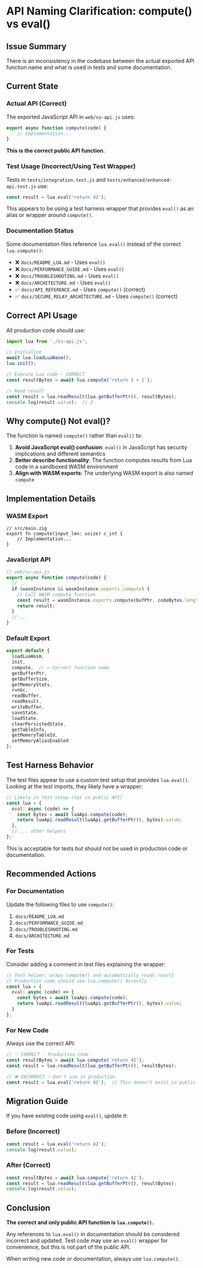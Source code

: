 # API Naming Clarification: compute() vs eval()

## Issue Summary

There is an inconsistency in the codebase between the actual exported API function name and what is used in tests and some documentation.

## Current State

### Actual API (Correct)

The exported JavaScript API in `web/cu-api.js` uses:

```javascript
export async function compute(code) {
    // Implementation...
}
```

**This is the correct public API function.**

### Test Usage (Incorrect/Using Test Wrapper)

Tests in `tests/integration.test.js` and `tests/enhanced/enhanced-api.test.js` use:

```javascript
const result = lua.eval('return 42');
```

This appears to be using a test harness wrapper that provides `eval()` as an alias or wrapper around `compute()`.

### Documentation Status

Some documentation files reference `lua.eval()` instead of the correct `lua.compute()`:

- ❌ `docs/README_LUA.md` - Uses `eval()`
- ❌ `docs/PERFORMANCE_GUIDE.md` - Uses `eval()`
- ❌ `docs/TROUBLESHOOTING.md` - Uses `eval()`
- ❌ `docs/ARCHITECTURE.md` - Uses `eval()`
- ✅ `docs/API_REFERENCE.md` - Uses `compute()` (correct)
- ✅ `docs/SECURE_RELAY_ARCHITECTURE.md` - Uses `compute()` (correct)

## Correct API Usage

All production code should use:

```javascript
import lua from './cu-api.js';

// Initialize
await lua.loadLuaWasm();
lua.init();

// Execute Lua code - CORRECT
const resultBytes = await lua.compute('return 1 + 1');

// Read result
const result = lua.readResult(lua.getBufferPtr(), resultBytes);
console.log(result.value);  // 2
```

## Why compute() Not eval()?

The function is named `compute()` rather than `eval()` to:

1. **Avoid JavaScript eval() confusion**: `eval()` in JavaScript has security implications and different semantics
2. **Better describe functionality**: The function computes results from Lua code in a sandboxed WASM environment
3. **Align with WASM exports**: The underlying WASM export is also named `compute`

## Implementation Details

### WASM Export

```zig
// src/main.zig
export fn compute(input_len: usize) c_int {
    // Implementation...
}
```

### JavaScript API

```javascript
// web/cu-api.js
export async function compute(code) {
  // ...
  if (wasmInstance && wasmInstance.exports.compute) {
    // Call WASM compute function
    const result = wasmInstance.exports.compute(bufPtr, codeBytes.length);
    return result;
  }
  // ...
}
```

### Default Export

```javascript
export default {
  loadLuaWasm,
  init,
  compute,  // ← Correct function name
  getBufferPtr,
  getBufferSize,
  getMemoryStats,
  runGc,
  readBuffer,
  readResult,
  writeBuffer,
  saveState,
  loadState,
  clearPersistedState,
  getTableInfo,
  getMemoryTableId,
  setMemoryAliasEnabled
};
```

## Test Harness Behavior

The test files appear to use a custom test setup that provides `lua.eval()`. Looking at the test imports, they likely have a wrapper:

```javascript
// Likely in test setup (not in public API)
const lua = {
  eval: async (code) => {
    const bytes = await luaApi.compute(code);
    return luaApi.readResult(luaApi.getBufferPtr(), bytes).value;
  },
  // ... other helpers
};
```

This is acceptable for tests but should not be used in production code or documentation.

## Recommended Actions

### For Documentation

Update the following files to use `compute()`:

1. `docs/README_LUA.md`
2. `docs/PERFORMANCE_GUIDE.md`
3. `docs/TROUBLESHOOTING.md`
4. `docs/ARCHITECTURE.md`

### For Tests

Consider adding a comment in test files explaining the wrapper:

```javascript
// Test helper: wraps compute() and automatically reads result
// Production code should use lua.compute() directly
const lua = {
  eval: async (code) => {
    const bytes = await luaApi.compute(code);
    return luaApi.readResult(luaApi.getBufferPtr(), bytes).value;
  }
};
```

### For New Code

Always use the correct API:

```javascript
// ✅ CORRECT - Production code
const resultBytes = await lua.compute('return 42');
const result = lua.readResult(lua.getBufferPtr(), resultBytes);

// ❌ INCORRECT - Don't use in production
const result = lua.eval('return 42');  // This doesn't exist in public API
```

## Migration Guide

If you have existing code using `eval()`, update it:

### Before (Incorrect)

```javascript
const result = lua.eval('return 42');
console.log(result.value);
```

### After (Correct)

```javascript
const resultBytes = await lua.compute('return 42');
const result = lua.readResult(lua.getBufferPtr(), resultBytes);
console.log(result.value);
```

## Conclusion

**The correct and only public API function is `lua.compute()`.**

Any references to `lua.eval()` in documentation should be considered incorrect and updated. Test code may use an `eval()` wrapper for convenience, but this is not part of the public API.

When writing new code or documentation, always use `lua.compute()`.
